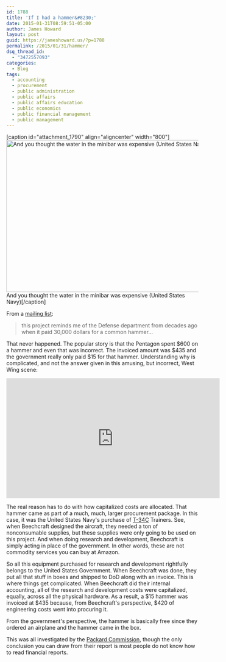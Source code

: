 ```yaml
---
id: 1788
title: 'If I had a hammer&#8230;'
date: 2015-01-31T08:59:51-05:00
author: James Howard
layout: post
guid: https://jameshoward.us/?p=1788
permalink: /2015/01/31/hammer/
dsq_thread_id:
  - "3472557093"
categories:
  - Blog
tags:
  - accounting
  - procurement
  - public administration
  - public affairs
  - public affairs education
  - public economics
  - public financial management
  - public management
---
```

[caption id="attachment_1790" align="aligncenter" width="800"]<a href="https://jameshoward.us/wp-content/uploads/2015/01/t-34c.png"><img src="https://jameshoward.us/wp-content/uploads/2015/01/t-34c.png" alt="And you thought the water in the minibar was expensive (United States Navy)" width="800" height="399" class="size-full wp-image-1790" /></a> And you thought the water in the minibar was expensive (United States Navy)[/caption]

From a [mailing list](https://groups.yahoo.com/neo/groups/howard-citizen/info):

> this project reminds me of the Defense department from decades ago when it paid 30,000 dollars for a common hammer... 

That never happened.  The popular story is that the Pentagon spent $600 on a hammer and even that was incorrect.  The invoiced amount was $435 and the government really only paid $15 for that hammer.  Understanding why is complicated, and not the answer given in this amusing, but incorrect, West Wing scene:

<center><iframe width="560" height="315" src="https://www.youtube.com/embed/7R9kH_HOUXM" frameborder="0" allowfullscreen></iframe></center>

The real reason has to do with how capitalized costs are allocated.  That hammer came as part of a much, much, larger procurement package.  In this case, it was the United States Navy's purchase of [T-34C](http://en.wikipedia.org/wiki/Beechcraft_T-34_Mentor) Trainers.  See, when Beechcraft designed the aircraft, they needed a ton of nonconsumable supplies, but these supplies were only going to be used on this project.  And when doing research and development, Beechcraft is simply acting in place of the government.  In other words, these are not commodity services you can buy at Amazon.

So all this equipment purchased for research and development rightfully belongs to the United States Government.   When Beechcraft was done, they put all that stuff in boxes and shipped to DoD along with an invoice.  This is where things get complicated.  When Beechcraft did their internal accounting, all of the research and development costs were capitalized, equally, across all the physical hardware.  As a result, a $15 hammer was invoiced at $435 because, from Beechcraft's perspective, $420 of engineering costs went into procuring it.  

From the government's perspective, the hammer is basically free since they ordered an airplane and the hammer came in the box.

This was all investigated by the [Packard Commission](http://en.wikipedia.org/wiki/Packard_Commission), though the only conclusion you can draw from their report is most people do not know how to read financial reports.
